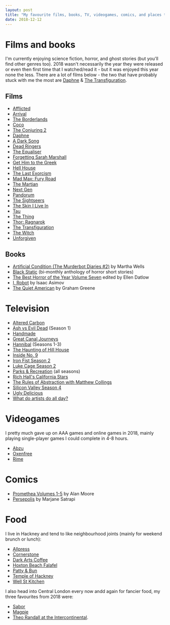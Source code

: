 ```yaml
---
layout: post
title: "My favourite films, books, TV, videogames, comics, and places to eat in 2018"
date: 2018-12-12
---
```


# Films and books

I'm currently enjoying science fiction, horror, and ghost stories (but you'll find other genres too).
2018 wasn't necessarily the year they were released or even then first time that I watched/read it - but it was enjoyed this year none the less.
There are a lot of films below - the two that have probably stuck with me the most are [Daphne](https://www.imdb.com/title/tt5467554/?ref_=fn_al_tt_1) & [The Transfiguration](https://www.imdb.com/title/tt5039088/?ref_=nv_sr_1). 

## Films

- [Afflicted](https://www.imdb.com/title/tt2309961/?ref_=nv_sr_1)
- [Arrival](https://www.imdb.com/title/tt2543164/?ref_=nv_sr_1)
- [The Borderlands](https://www.imdb.com/title/tt2781832/?ref_=fn_al_tt_1)
- [Coco](https://www.imdb.com/title/tt2380307/?ref_=nv_sr_2)
- [The Conjuring 2](https://www.imdb.com/title/tt3065204/?ref_=nv_sr_2)
- [Daphne](https://www.imdb.com/title/tt5467554/?ref_=fn_al_tt_1)
- [A Dark Song](https://www.imdb.com/title/tt4805316/?ref_=nv_sr_1)
- [Dead Ringers](https://www.imdb.com/title/tt0094964/?ref_=nv_sr_2)
- [The Equaliser](https://www.imdb.com/title/tt0455944/?ref_=nv_sr_2)
- [Forgetting Sarah Marshall](https://www.imdb.com/title/tt0800039/?ref_=nv_sr_1)
- [Get Him to the Greek](https://www.imdb.com/title/tt1226229/?ref_=nv_sr_1)
- [Hell House](https://www.imdb.com/title/tt4267026/?ref_=nv_sr_1)
- [The Last Exorcism](https://www.imdb.com/title/tt1320244/?ref_=nv_sr_1)
- [Mad Max: Fury Road](https://www.imdb.com/title/tt1392190/?ref_=nv_sr_1)
- [The Martian](https://www.imdb.com/title/tt3659388/?ref_=nv_sr_1)
- [Next Gen](https://www.imdb.com/title/tt7133686/?ref_=nv_sr_3)
- [Pandorum](https://www.imdb.com/title/tt1188729/?ref_=nv_sr_2)
- [The Sightseers](https://www.imdb.com/title/tt2023690/?ref_=nv_sr_1)
- [The Skin I Live In](https://www.imdb.com/title/tt1189073/?ref_=nv_sr_1)
- [Tau](https://www.imdb.com/title/tt4357394/?ref_=nv_sr_1)
- [The Thing](https://www.imdb.com/title/tt0084787/?ref_=nv_sr_1)
- [Thor: Ragnarok](https://www.imdb.com/title/tt3501632/?ref_=nv_sr_1)
- [The Transfiguration](https://www.imdb.com/title/tt5039088/?ref_=nv_sr_1)
- [The Witch](https://www.imdb.com/title/tt4263482/?ref_=nv_sr_2)
- [Unforgiven](https://www.imdb.com/title/tt0105695/?ref_=nv_sr_1)

## Books

- [Artificial Condition (The Murderbot Diaries #2)](https://www.goodreads.com/book/show/36223860-artificial-condition) by Martha Wells
- [Black Static](https://shop.ttapress.com/collections/black-static) (bi-monthly anthology of horror short stories)
- [The Best Horror of the Year Volume Seven](https://www.goodreads.com/book/show/23399070-the-best-horror-of-the-year-volume-seven?ac=1&from_search=true) edited by Ellen Datlow
- [I, Robot](https://www.goodreads.com/book/show/41804.I_Robot?from_search=true) by Isaac Asimov
- [The Quiet American](https://www.goodreads.com/book/show/3698.The_Quiet_American?ac=1&from_search=true) by Graham Greene

# Television

- [Altered Carbon](https://www.imdb.com/title/tt2261227/?ref_=nv_sr_1)
- [Ash vs Evil Dead](https://www.imdb.com/title/tt4189022/) (Season 1)
- [Handmade](https://www.bbc.co.uk/programmes/b05ttnd7)
- [Great Canal Journeys](https://www.channel4.com/programmes/great-canal-journeys)
- [Hannibal](https://www.imdb.com/title/tt2243973/) (Seasons 1-3)
- [The Haunting of Hill House](https://www.imdb.com/title/tt6763664/?ref_=nv_sr_1)
- [Inside No. 9](https://www.bbc.co.uk/programmes/b05p650r)
- [Iron Fist Season 2](https://www.imdb.com/title/tt3322310/episodes?season=2)
- [Luke Cage Season 2](https://www.imdb.com/title/tt3322314/episodes?season=2)
- [Parks & Recreation](https://www.imdb.com/title/tt1266020/?ref_=nv_sr_1) (all seasons)
- [Rich Hall's California Stars](https://www.bbc.co.uk/programmes/b04bbfzw) 
- [The Rules of Abstraction with Matthew Collings](https://www.bbc.co.uk/programmes/b04gv5kl)
- [Silicon Valley Season 4](https://www.imdb.com/title/tt2575988/episodes?season=4)
- [Ugly Delicious](https://www.imdb.com/title/tt7907916/?ref_=nv_sr_1)
- [What do artists do all day?](https://www.bbc.co.uk/programmes/b01rjr1d/episodes/guide)

# Videogames

I pretty much gave up on AAA games and online games in 2018, mainly playing single-player games I could complete in 4-8 hours.

- [Abzu](https://www.playstation.com/en-gb/games/abzu-ps4/)
- [Oxenfree](https://www.playstation.com/en-us/games/oxenfree-ps4/)
- [Rime](https://www.playstation.com/en-us/games/rime-ps4/)

# Comics

- [Promethea Volumes 1-5](https://www.goodreads.com/series/66170) by Alan Moore
- [Persepolis](https://www.goodreads.com/book/show/991197.The_Complete_Persepolis?ac=1&from_search=true) by Marjane Satrapi

# Food

I live in Hackney and tend to like neighbourhood joints (mainly for weekend brunch or lunch):

- [Allpress](https://uk.allpressespresso.com/find/london-roastery)
- [Cornerstone](https://www.cornerstonehackney.com/)
- [Dark Arts Coffee](https://www.darkartscoffee.co.uk/)
- [Hoxton Beach Falafel](http://hoxtonbeach.com/)
- [Patty & Bun](https://www.pattyandbun.co.uk/richmond-rd-hackney)
- [Temple of Hackney](https://templeofseitan.co.uk/locations/)
- [Well St Kitchen](http://www.wellstreetkitchen.com/)

I also head into Central London every now andd again for fancier food, my three favourites from 2018 were:

- [Sabor](http://www.saborrestaurants.co.uk/)
- [Magpie](https://magpie-london.com/)
- [Theo Randall at the Intercontinental](https://www.theorandall.com/).

